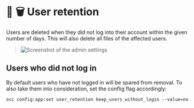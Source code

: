 # 👤 🗑 User retention

Users are deleted when they did not log into their account within the given number of days. This will also delete all files of the affected users.

> ![Screenshot of the admin settings](docs/screenshot.png)

## Users who did not log in

By default users who have not logged in will be spared from removal. To also take them into consideration, set the conflig flag accordingly:

`occ config:app:set user_retention keep_users_without_login --value=no`

